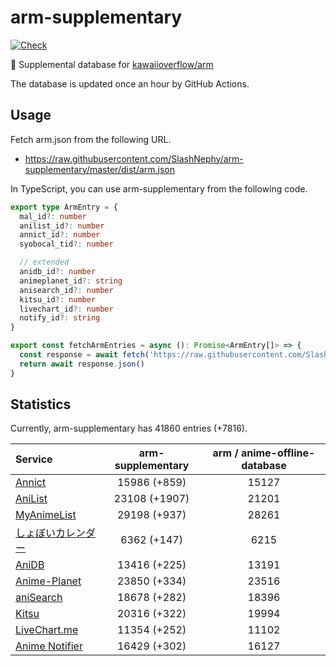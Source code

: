 # arm-supplementary

[![Check](https://github.com/SlashNephy/arm-supplementary/actions/workflows/check-node.yml/badge.svg)](https://github.com/SlashNephy/arm-supplementary/actions/workflows/check-node.yml)

💊 Supplemental database for [kawaiioverflow/arm](https://github.com/kawaiioverflow/arm)

The database is updated once an hour by GitHub Actions.

## Usage

Fetch arm.json from the following URL.

- https://raw.githubusercontent.com/SlashNephy/arm-supplementary/master/dist/arm.json

In TypeScript, you can use arm-supplementary from the following code.

```TypeScript
export type ArmEntry = {
  mal_id?: number
  anilist_id?: number
  annict_id?: number
  syobocal_tid?: number

  // extended
  anidb_id?: number
  animeplanet_id?: string
  anisearch_id?: number
  kitsu_id?: number
  livechart_id?: number
  notify_id?: string
}

export const fetchArmEntries = async (): Promise<ArmEntry[]> => {
  const response = await fetch('https://raw.githubusercontent.com/SlashNephy/arm-supplementary/master/dist/arm.json')
  return await response.json()
}
```

## Statistics

Currently, arm-supplementary has 41860 entries (+7816).

| Service                                     | arm-supplementary | arm / anime-offline-database |
| :------------------------------------------ | :---------------: | :--------------------------: |
| [Annict](https://annict.com)                |   15986 (+859)    |            15127             |
| [AniList](https://anilist.co)               |   23108 (+1907)   |            21201             |
| [MyAnimeList](https://myanimelist.net)      |   29198 (+937)    |            28261             |
| [しょぼいカレンダー](https://cal.syoboi.jp) |    6362 (+147)    |             6215             |
| [AniDB](https://anidb.net)                  |   13416 (+225)    |            13191             |
| [Anime-Planet](https://anime-planet.com)    |   23850 (+334)    |            23516             |
| [aniSearch](https://anisearch.com)          |   18678 (+282)    |            18396             |
| [Kitsu](https://kitsu.io)                   |   20316 (+322)    |            19994             |
| [LiveChart.me](https://livechart.me)        |   11354 (+252)    |            11102             |
| [Anime Notifier](https://notify.moe)        |   16429 (+302)    |            16127             |
